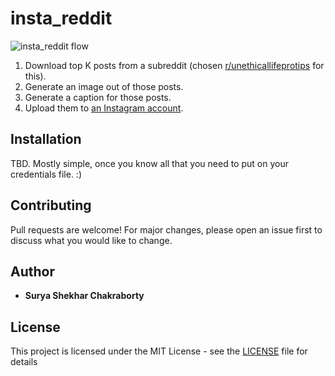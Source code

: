 # insta_reddit

![insta_reddit flow](https://i.imgur.com/zrZVcCR.jpg)


1. Download top K posts from a subreddit
(chosen [r/unethicallifeprotips](https://www.reddit.com/r/UnethicalLifeProTips/) for this).
2. Generate an image out of those posts.
3. Generate a caption for those posts.
4. Upload them to [an Instagram account](https://www.instagram.com/unethical.lifeprotips/).
## Installation
TBD. Mostly simple, once you know all that you need to put on your credentials file. :)

## Contributing
Pull requests are welcome! 
For major changes, please open an issue first to discuss what you would like to change.

## Author
* **Surya Shekhar Chakraborty**

## License
This project is licensed under the MIT License - 
see the [LICENSE](https://github.com/suryashekharc/insta_reddit/blob/master/LICENSE) file for details
